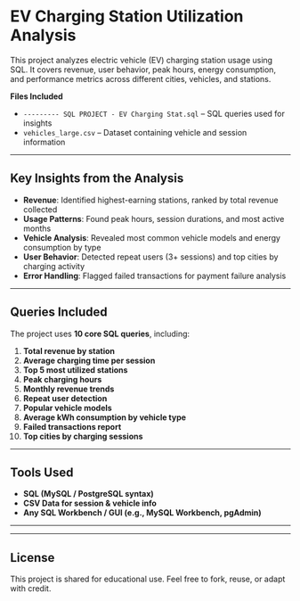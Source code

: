 #  EV Charging Station Utilization Analysis

This project analyzes electric vehicle (EV) charging station usage using SQL. It covers revenue, user behavior, peak hours, energy consumption, and performance metrics across different cities, vehicles, and stations.

 **Files Included**
- `--------- SQL PROJECT - EV Charging Stat.sql` – SQL queries used for insights
- `vehicles_large.csv` – Dataset containing vehicle and session information

---

##  Key Insights from the Analysis

-  **Revenue**: Identified highest-earning stations, ranked by total revenue collected
-  **Usage Patterns**: Found peak hours, session durations, and most active months
-  **Vehicle Analysis**: Revealed most common vehicle models and energy consumption by type
-  **User Behavior**: Detected repeat users (3+ sessions) and top cities by charging activity
-  **Error Handling**: Flagged failed transactions for payment failure analysis

---

##  Queries Included

The project uses **10 core SQL queries**, including:

1. **Total revenue by station**
2. **Average charging time per session**
3. **Top 5 most utilized stations**
4. **Peak charging hours**
5. **Monthly revenue trends**
6. **Repeat user detection**
7. **Popular vehicle models**
8. **Average kWh consumption by vehicle type**
9. **Failed transactions report**
10. **Top cities by charging sessions**

---

##  Tools Used

- **SQL (MySQL / PostgreSQL syntax)**
- **CSV Data for session & vehicle info**
- **Any SQL Workbench / GUI (e.g., MySQL Workbench, pgAdmin)**

---

---

##  License

This project is shared for educational use. Feel free to fork, reuse, or adapt with credit.
